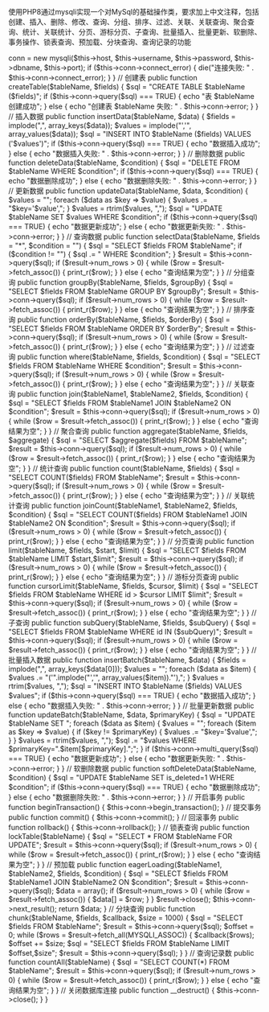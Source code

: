 使用PHP8通过mysqli实现一个对MySql的基础操作类，要求加上中文注释，包括创建、插入、删除、修改、查询、分组、排序、过滤、关联、关联查询、聚合查询、统计、关联统计、分页、游标分页、子查询、批量插入、批量更新、软删除、事务操作、锁表查询、预加载、分块查询、查询记录的功能

<?php

class MySqlBaseOperation {
    
    private $host = "localhost"; // 数据库主机名
    private $username = "username"; // 数据库用户名
    private $password = "password"; // 数据库密码
    private $dbname = "dbname"; // 数据库名
    private $port = "3306"; // 数据库端口号
    private $conn; // 数据库连接对象

    // 构造函数，用于创建数据库连接对象
    public function __construct() {
        $this->conn = new mysqli($this->host, $this->username, $this->password, $this->dbname, $this->port);
        if ($this->conn->connect_error) {
            die("连接失败: " . $this->conn->connect_error);
        }
    }

    // 创建表
    public function createTable($tableName, $fields) {
        $sql = "CREATE TABLE $tableName ($fields)";
        if ($this->conn->query($sql) === TRUE) {
            echo "表 $tableName 创建成功";
        } else {
            echo "创建表 $tableName 失败: " . $this->conn->error;
        }
    }

    // 插入数据
    public function insertData($tableName, $data) {
        $fields = implode(",", array_keys($data));
        $values = implode("','", array_values($data));
        $sql = "INSERT INTO $tableName ($fields) VALUES ('$values')";
        if ($this->conn->query($sql) === TRUE) {
            echo "数据插入成功";
        } else {
            echo "数据插入失败: " . $this->conn->error;
        }
    }

    // 删除数据
    public function deleteData($tableName, $condition) {
        $sql = "DELETE FROM $tableName WHERE $condition";
        if ($this->conn->query($sql) === TRUE) {
            echo "数据删除成功";
        } else {
            echo "数据删除失败: " . $this->conn->error;
        }
    }

    // 更新数据
    public function updateData($tableName, $data, $condition) {
        $values = "";
        foreach ($data as $key => $value) {
            $values .= "$key='$value',";
        }
        $values = rtrim($values, ",");
        $sql = "UPDATE $tableName SET $values WHERE $condition";
        if ($this->conn->query($sql) === TRUE) {
            echo "数据更新成功";
        } else {
            echo "数据更新失败: " . $this->conn->error;
        }
    }

    // 查询数据
    public function selectData($tableName, $fields = "*", $condition = "") {
        $sql = "SELECT $fields FROM $tableName";
        if ($condition != "") {
            $sql .= " WHERE $condition";
        }
        $result = $this->conn->query($sql);
        if ($result->num_rows > 0) {
            while ($row = $result->fetch_assoc()) {
                print_r($row);
            }
        } else {
            echo "查询结果为空";
        }
    }

    // 分组查询
    public function groupBy($tableName, $fields, $groupBy) {
        $sql = "SELECT $fields FROM $tableName GROUP BY $groupBy";
        $result = $this->conn->query($sql);
        if ($result->num_rows > 0) {
            while ($row = $result->fetch_assoc()) {
                print_r($row);
            }
        } else {
            echo "查询结果为空";
        }
    }

    // 排序查询
    public function orderBy($tableName, $fields, $orderBy) {
        $sql = "SELECT $fields FROM $tableName ORDER BY $orderBy";
        $result = $this->conn->query($sql);
        if ($result->num_rows > 0) {
            while ($row = $result->fetch_assoc()) {
                print_r($row);
            }
        } else {
            echo "查询结果为空";
        }
    }

    // 过滤查询
    public function where($tableName, $fields, $condition) {
        $sql = "SELECT $fields FROM $tableName WHERE $condition";
        $result = $this->conn->query($sql);
        if ($result->num_rows > 0) {
            while ($row = $result->fetch_assoc()) {
                print_r($row);
            }
        } else {
            echo "查询结果为空";
        }
    }

    // 关联查询
    public function join($tableName1, $tableName2, $fields, $condition) {
        $sql = "SELECT $fields FROM $tableName1 JOIN $tableName2 ON $condition";
        $result = $this->conn->query($sql);
        if ($result->num_rows > 0) {
            while ($row = $result->fetch_assoc()) {
                print_r($row);
            }
        } else {
            echo "查询结果为空";
        }
    }

    // 聚合查询
    public function aggregate($tableName, $fields, $aggregate) {
        $sql = "SELECT $aggregate($fields) FROM $tableName";
        $result = $this->conn->query($sql);
        if ($result->num_rows > 0) {
            while ($row = $result->fetch_assoc()) {
                print_r($row);
            }
        } else {
            echo "查询结果为空";
        }
    }

    // 统计查询
    public function count($tableName, $fields) {
        $sql = "SELECT COUNT($fields) FROM $tableName";
        $result = $this->conn->query($sql);
        if ($result->num_rows > 0) {
            while ($row = $result->fetch_assoc()) {
                print_r($row);
            }
        } else {
            echo "查询结果为空";
        }
    }

    // 关联统计查询
    public function joinCount($tableName1, $tableName2, $fields, $condition) {
        $sql = "SELECT COUNT($fields) FROM $tableName1 JOIN $tableName2 ON $condition";
        $result = $this->conn->query($sql);
        if ($result->num_rows > 0) {
            while ($row = $result->fetch_assoc()) {
                print_r($row);
            }
        } else {
            echo "查询结果为空";
        }
    }

    // 分页查询
    public function limit($tableName, $fields, $start, $limit) {
        $sql = "SELECT $fields FROM $tableName LIMIT $start,$limit";
        $result = $this->conn->query($sql);
        if ($result->num_rows > 0) {
            while ($row = $result->fetch_assoc()) {
                print_r($row);
            }
        } else {
            echo "查询结果为空";
        }
    }

    // 游标分页查询
    public function cursorLimit($tableName, $fields, $cursor, $limit) {
        $sql = "SELECT $fields FROM $tableName WHERE id > $cursor LIMIT $limit";
        $result = $this->conn->query($sql);
        if ($result->num_rows > 0) {
            while ($row = $result->fetch_assoc()) {
                print_r($row);
            }
        } else {
            echo "查询结果为空";
        }
    }

    // 子查询
    public function subQuery($tableName, $fields, $subQuery) {
        $sql = "SELECT $fields FROM $tableName WHERE id IN ($subQuery)";
        $result = $this->conn->query($sql);
        if ($result->num_rows > 0) {
            while ($row = $result->fetch_assoc()) {
                print_r($row);
            }
        } else {
            echo "查询结果为空";
        }
    }

    // 批量插入数据
    public function insertBatch($tableName, $data) {
        $fields = implode(",", array_keys($data[0]));
        $values = "";
        foreach ($data as $item) {
            $values .= "('".implode("','", array_values($item))."'),";
        }
        $values = rtrim($values, ",");
        $sql = "INSERT INTO $tableName ($fields) VALUES $values";
        if ($this->conn->query($sql) === TRUE) {
            echo "数据插入成功";
        } else {
            echo "数据插入失败: " . $this->conn->error;
        }
    }

    // 批量更新数据
    public function updateBatch($tableName, $data, $primaryKey) {
        $sql = "UPDATE $tableName SET ";
        foreach ($data as $item) {
            $values = "";
            foreach ($item as $key => $value) {
                if ($key != $primaryKey) {
                    $values .= "$key='$value',";
                }
            }
            $values = rtrim($values, ",");
            $sql .= "$values WHERE $primaryKey=".$item[$primaryKey].";";
        }
        if ($this->conn->multi_query($sql) === TRUE) {
            echo "数据更新成功";
        } else {
            echo "数据更新失败: " . $this->conn->error;
        }
    }

    // 软删除数据
    public function softDeleteData($tableName, $condition) {
        $sql = "UPDATE $tableName SET is_deleted=1 WHERE $condition";
        if ($this->conn->query($sql) === TRUE) {
            echo "数据删除成功";
        } else {
            echo "数据删除失败: " . $this->conn->error;
        }
    }

    // 开启事务
    public function beginTransaction() {
        $this->conn->begin_transaction();
    }

    // 提交事务
    public function commit() {
        $this->conn->commit();
    }

    // 回滚事务
    public function rollback() {
        $this->conn->rollback();
    }

    // 锁表查询
    public function lockTable($tableName) {
        $sql = "SELECT * FROM $tableName FOR UPDATE";
        $result = $this->conn->query($sql);
        if ($result->num_rows > 0) {
            while ($row = $result->fetch_assoc()) {
                print_r($row);
            }
        } else {
            echo "查询结果为空";
        }
    }

    // 预加载
    public function eagerLoading($tableName1, $tableName2, $fields, $condition) {
        $sql = "SELECT $fields FROM $tableName1 JOIN $tableName2 ON $condition";
        $result = $this->conn->query($sql);
        $data = array();
        if ($result->num_rows > 0) {
            while ($row = $result->fetch_assoc()) {
                $data[] = $row;
            }
        }
        $result->close();
        $this->conn->next_result();
        return $data;
    }

    // 分块查询
    public function chunk($tableName, $fields, $callback, $size = 1000) {
        $sql = "SELECT $fields FROM $tableName";
        $result = $this->conn->query($sql);
        $offset = 0;
        while ($rows = $result->fetch_all(MYSQLI_ASSOC)) {
            $callback($rows);
            $offset += $size;
            $sql = "SELECT $fields FROM $tableName LIMIT $offset,$size";
            $result = $this->conn->query($sql);
        }
    }

    // 查询记录数
    public function countAll($tableName) {
        $sql = "SELECT COUNT(*) FROM $tableName";
        $result = $this->conn->query($sql);
        if ($result->num_rows > 0) {
            while ($row = $result->fetch_assoc()) {
                print_r($row);
            }
        } else {
            echo "查询结果为空";
        }
    }

    // 关闭数据库连接
    public function __destruct() {
        $this->conn->close();
    }
}